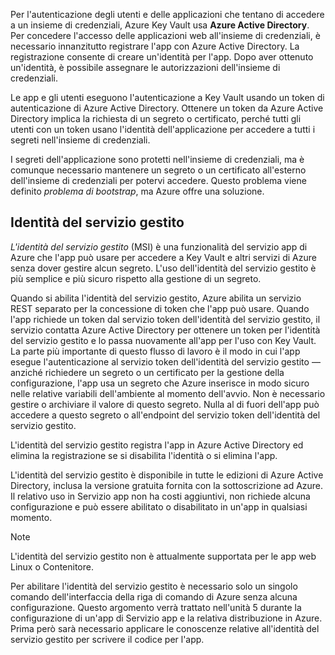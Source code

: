 Per l'autenticazione degli utenti e delle applicazioni che tentano di accedere a un insieme di credenziali, Azure Key Vault usa **Azure Active Directory**. Per concedere l'accesso delle applicazioni web all'insieme di credenziali, è necessario innanzitutto registrare l'app con Azure Active Directory. La registrazione consente di creare un'identità per l'app. Dopo aver ottenuto un'identità, è possibile assegnare le autorizzazioni dell'insieme di credenziali.

Le app e gli utenti eseguono l'autenticazione a Key Vault usando un token di autenticazione di Azure Active Directory. Ottenere un token da Azure Active Directory implica la richiesta di un segreto o certificato, perché tutti gli utenti con un token usano l'identità dell'applicazione per accedere a tutti i segreti nell'insieme di credenziali.

I segreti dell'applicazione sono protetti nell'insieme di credenziali, ma è comunque necessario mantenere un segreto o un certificato all'esterno dell'insieme di credenziali per potervi accedere. Questo problema viene definito  *problema di bootstrap*, ma Azure offre una soluzione.

## <a name="managed-service-identity"></a>Identità del servizio gestito

*L'identità del servizio gestito* (MSI) è una funzionalità del servizio app di Azure che l'app può usare per accedere a Key Vault e altri servizi di Azure senza dover gestire alcun segreto. L'uso dell'identità del servizio gestito è più semplice e più sicuro rispetto alla gestione di un segreto.

Quando si abilita l'identità del servizio gestito, Azure abilita un servizio REST separato per la concessione di token che l'app può usare. Quando l'app richiede un token dal servizio token dell'identità del servizio gestito, il servizio contatta Azure Active Directory per ottenere un token per l'identità del servizio gestito e lo passa nuovamente all'app per l'uso con Key Vault. La parte più importante di questo flusso di lavoro è il modo in cui l'app esegue l'autenticazione al servizio token dell'identità del servizio gestito &mdash; anziché richiedere un segreto o un certificato per la gestione della configurazione, l'app usa un segreto che Azure inserisce in modo sicuro nelle relative variabili dell'ambiente al momento dell'avvio. Non è necessario gestire o archiviare il valore di questo segreto. Nulla al di fuori dell'app può accedere a questo segreto o all'endpoint del servizio token dell'identità del servizio gestito.

L'identità del servizio gestito registra l'app in Azure Active Directory ed elimina la registrazione se si disabilita l'identità o si elimina l'app.

L'identità del servizio gestito è disponibile in tutte le edizioni di Azure Active Directory, inclusa la versione gratuita fornita con la sottoscrizione ad Azure. Il relativo uso in Servizio app non ha costi aggiuntivi, non richiede alcuna configurazione e può essere abilitato o disabilitato in un'app in qualsiasi momento.

> [!NOTE]
> L'identità del servizio gestito non è attualmente supportata per le app web Linux o Contenitore.

Per abilitare l'identità del servizio gestito è necessario solo un singolo comando dell'interfaccia della riga di comando di Azure senza alcuna configurazione. Questo argomento verrà trattato nell'unità 5 durante la configurazione di un'app di Servizio app e la relativa distribuzione in Azure. Prima però sarà necessario applicare le conoscenze relative all'identità del servizio gestito per scrivere il codice per l'app.